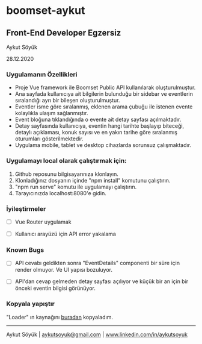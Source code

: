 # boomset-aykut

## Front-End Developer Egzersiz
Aykut Söyük

28.12.2020

### Uygulamanın Özellikleri

* Proje Vue framework ile Boomset Public API kullanılarak oluşturulmuştur.
* Ana sayfada kullanıcıya ait bilgilerin bulunduğu bir sidebar ve eventlerin sıralandığı ayrı bir bileşen oluşturulmuştur. 
* Eventler isme göre sıralanmış, eklenen arama çubuğu ile istenen evente kolaylıkla ulaşım sağlanmıştır.
* Event bloğuna tıklandığında o evente ait detay sayfası açılmaktadır.
* Detay sayfasında kullanıcıya, eventin hangi tarihte başlayıp biteceği, detaylı açıklaması, konuk sayısı ve en yakın tarihe göre sıralanmış oturumları gösterilmektedir.
* Uygulama mobile, tablet ve desktop cihazlarda sorunsuz çalışmaktadır.

### Uygulamayı local olarak çalıştırmak için: 

1. Github reposunu bilgisayarınıza klonlayın.
2. Klonladığınız dosyanın içinde "npm install" komutunu çalıştırın.
3. "npm run serve" komutu ile uygulamayı çalıştırın. 
4. Tarayıcınızda localhost:8080'e gidin.

### İyileştirmeler

- [ ] Vue Router uygulamak
- [ ] Kullanıcı arayüzü için API error yakalama


### Known Bugs

- [ ] API cevabı geldikten sonra "EventDetails" componenti bir süre için render olmuyor. Ve UI yapısı bozuluyor.
- [ ] API'dan cevap gelmeden detay sayfası açılıyor ve küçük bir an için bir önceki eventin bilgisi görünüyor.


### Kopyala yapıştır

"Loader" ın kaynağını [buradan](https://loading.io/css/) kopyaladım. 

---

Aykut Söyük | aykutsoyuk@gmail.com | www.linkedin.com/in/aykutsoyuk

